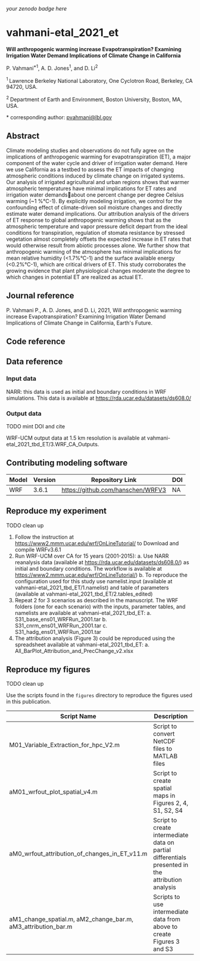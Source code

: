 _your zenodo badge here_

# vahmani-etal_2021_et

**Will anthropogenic warming increase Evapotranspiration? Examining Irrigation Water Demand Implications of Climate Change in California**

P. Vahmani<sup>\*1</sup>, A. D. Jones<sup>1</sup>, and D. Li<sup>2</sup>

<sup>1 </sup> Lawrence Berkeley National Laboratory, One Cyclotron Road, Berkeley, CA 94720, USA.

<sup>2 </sup> Department of Earth and Environment, Boston University, Boston, MA, USA.

\* corresponding author: pvahmani@lbl.gov

## Abstract
Climate modeling studies and observations do not fully agree on the implications of anthropogenic warming for evapotranspiration (ET), a major component of the water cycle and driver of irrigation water demand. Here we use California as a testbed to assess the ET impacts of changing atmospheric conditions induced by climate change on irrigated systems. Our analysis of irrigated agricultural and urban regions shows that warmer atmospheric temperatures have minimal implications for ET rates and irrigation water demandsabout one percent change per degree Celsius warming (~1 %°C-1). By explicitly modeling irrigation, we control for the confounding effect of climate-driven soil moisture changes and directly estimate water demand implications. Our attribution analysis of the drivers of ET response to global anthropogenic warming shows that as the atmospheric temperature and vapor pressure deficit depart from the ideal conditions for transpiration, regulation of stomata resistance by stressed vegetation almost completely offsets the expected increase in ET rates that would otherwise result from abiotic processes alone. We further show that anthropogenic warming of the atmosphere has minimal implications for mean relative humidity (<1.7%°C-1) and the surface available energy (<0.2%°C-1), which are critical drivers of ET. This study corroborates the growing evidence that plant physiological changes moderate the degree to which changes in potential ET are realized as actual ET.

## Journal reference
P. Vahmani P., A. D. Jones, and D. Li, 2021, Will anthropogenic warming increase Evapotranspiration? Examining Irrigation Water Demand Implications of Climate Change in California, Earth's Future.

## Code reference

## Data reference

### Input data
NARR: this data is used as initial and boundary conditions in WRF simulations. This data is available at https://rda.ucar.edu/datasets/ds608.0/

### Output data
TODO mint DOI and cite

WRF-UCM output data at 1.5 km resolution is available at vahmani-etal_2021_tbd_ET/3.WRF_CA_Outputs.

## Contributing modeling software
| Model | Version | Repository Link | DOI |
|-------|---------|-----------------|-----|
| WRF | 3.6.1 | https://github.com/hanschen/WRFV3 | NA |

## Reproduce my experiment
TODO clean up

1. Follow the instruction at https://www2.mmm.ucar.edu/wrf/OnLineTutorial/ to Download and compile WRFv3.6.1
2. Run WRF-UCM over CA for 15 years (2001-2015):
  a. Use NARR reanalysis data (available at https://rda.ucar.edu/datasets/ds608.0/) as initial and boundary conditions. The workflow is available at https://www2.mmm.ucar.edu/wrf/OnLineTutorial/)
  b. To reproduce the configuration used for this study use namelist.input (available at vahmani-etal_2021_tbd_ET/1.namelist) and table of parameters (available at vahmani-etal_2021_tbd_ET/2.tables_edited)
3. Repeat 2 for 3 scenarios as described in the manuscript. The WRF folders (one for each scenario) with the inputs, parameter tables, and namelists are available at vahmani-etal_2021_tbd_ET:
  a. S31_base_ens01_WRFRun_2001.tar
  b. S31_cnrm_ens01_WRFRun_2001.tar
  c. S31_hadg_ens01_WRFRun_2001.tar
4. The attribution analysis (Figure 3) could be reproduced using the spreadsheet available at vahmani-etal_2021_tbd_ET:
  a. All_BarPlot_Attribution_and_PrecChange_v2.xlsx

## Reproduce my figures
TODO clean up

Use the scripts found in the `figures` directory to reproduce the figures used in this publication.

| Script Name | Description | How to Run |
| --- | --- | --- |
| M01_Variable_Extraction_for_hpc_V2.m | Script to convert NetCDF files to MATLAB files | matlab -nodisplay -nosplash -nodesktop -r "run('M01_Variable_Extraction_for_hpc_V2.m');exit;" |
| aM01_wrfout_plot_spatial_v4.m | Script to create spatial maps in Figures 2, 4, S1, S2, S4 | matlab -nodisplay -nosplash -nodesktop -r "run(‘aM01_wrfout_plot_spatial_v4.m');exit;" |
| aM0_wrfout_attribution_of_changes_in_ET_v11.m | Script to create intermediate data on partial differentials presented in the attribution analysis | matlab -nodisplay -nosplash -nodesktop -r "run('aM0_wrfout_attribution_of_changes_in_ET_v11.m');exit;" |
| aM1_change_spatial.m, aM2_change_bar.m, aM3_attribution_bar.m | Scripts to use intermediate data from above to create Figures 3 and S3 | matlab -nodisplay -nosplash -nodesktop -r "run(aM1_change_spatial.m');exit;", matlab -nodisplay -nosplash -nodesktop -r "run(aM1_change_bar.m');exit;", matlab -nodisplay -nosplash -nodesktop -r "run(aM1_attricution_bar.m');exit;" |

